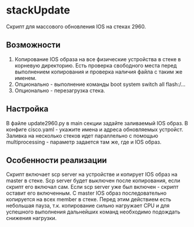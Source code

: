 # stackUpdate
Скрипт для массового обновления IOS на стеках 2960.

## Возможности

1. Копирование IOS образа на все физические устройства в стеке в корневую директорию. Есть проверка свободного места перед выполнением копирования и проверка наличия файла с таким же именем.
2. Опционально - выполнение команды boot system switch all flash:/...
3. Опционально - перезагрузка стека.

## Настройка

В файле update2960.py в main секции задайте заливаемый IOS образ. В конфиге cisco.yaml - укажите имена и адреса обновляемых устройст. Заливка на несколько стеков идет параллельно с помощью multiprocessing - параметр задается там же, где и IOS образ.

## Особенности реализации

Скрипт включает scp server на устройстве и копирует IOS образ на master в стеке. Scp server будет выключен после копирования, если скрипт его включал сам. Если scp server уже был включен - скрипт оставит его включенным. С master IOS образ последовательно копируется на всех member в стеке. Перед этим действием есть небольшая пауза, т.к. копирование сильно нагружает CPU и для успешного выполнения дальнейших команд необходимо подождать снижения нагрузки.
